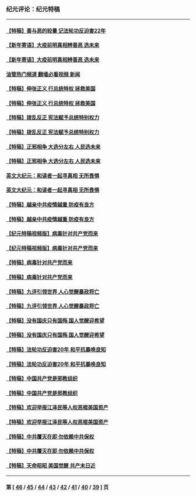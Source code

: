### 纪元评论：纪元特稿
---
#### [【特稿】善与恶的较量 记法轮功反迫害22年](../../pages/nsc424/n13086597.md?09140330) 
#### [【新年寄语】大疫前明真相辨善恶 选未来](../../pages/nsc424/n12660855.md?09140330) 
#### [【新年寄语】大疫前明真相辨善恶 选未来](../../pages/nsc424/n12660855.md?09140330) 
#### [油管热门频道 翻墙必看视频 新闻](ok?09140330)
#### [【特稿】伸张正义 行总统特权 拯救美国](../../pages/nsc424/n12616806.md?09140330) 
#### [【特稿】伸张正义 行总统特权 拯救美国](../../pages/nsc424/n12616806.md?09140330) 
#### [【特稿】拨乱反正 宪法赋予总统特别权力](../../pages/nsc424/n12598306.md?09140330) 
#### [【特稿】拨乱反正 宪法赋予总统特别权力](../../pages/nsc424/n12598306.md?09140330) 
#### [【特稿】正邪相争 大选分左右 人民选未来](../../pages/nsc424/n12545208.md?09140330) 
#### [【特稿】正邪相争 大选分左右 人民选未来](../../pages/nsc424/n12545208.md?09140330) 
#### [英文大纪元：和读者一起寻真相 无所畏惧](../../pages/nsc424/n12542027.md?09140330) 
#### [英文大纪元：和读者一起寻真相 无所畏惧](../../pages/nsc424/n12542027.md?09140330) 
#### [【特稿】越亲中共疫情越重 防疫有良方](../../pages/nsc424/n12042989.md?09140330) 
#### [【特稿】越亲中共疫情越重 防疫有良方](../../pages/nsc424/n12042989.md?09140330) 
#### [【纪元特稿视频版】病毒针对共产党而来](../../pages/nsc424/n11977328.md?09140330) 
#### [【纪元特稿视频版】病毒针对共产党而来](../../pages/nsc424/n11977328.md?09140330) 
#### [【特稿】病毒针对共产党而来](../../pages/nsc424/n11928818.md?09140330) 
#### [【特稿】病毒针对共产党而来](../../pages/nsc424/n11928818.md?09140330) 
#### [【特稿】九评引领世界 人心觉醒暴政将亡](../../pages/nsc424/n11660496.md?09140330) 
#### [【特稿】九评引领世界 人心觉醒暴政将亡](../../pages/nsc424/n11660496.md?09140330) 
#### [【特稿】没有国庆只有国殇 国人觉醒迎希望](../../pages/nsc424/n11549354.md?09140330) 
#### [【特稿】没有国庆只有国殇 国人觉醒迎希望](../../pages/nsc424/n11549354.md?09140330) 
#### [【特稿】法轮功反迫害20年 和平抗暴唤良知](../../pages/nsc424/n11389135.md?09140330) 
#### [【特稿】法轮功反迫害20年 和平抗暴唤良知](../../pages/nsc424/n11389135.md?09140330) 
#### [【特稿】中国共产党是邪教组织](../../pages/nsc424/n11355551.md?09140330) 
#### [【特稿】中国共产党是邪教组织](../../pages/nsc424/n11355551.md?09140330) 
#### [【特稿】欢迎举报江泽民等人权恶棍美国资产](../../pages/nsc424/n11303040.md?09140330) 
#### [【特稿】欢迎举报江泽民等人权恶棍美国资产](../../pages/nsc424/n11303040.md?09140330) 
#### [【特稿】中共覆灭在即 勿依赖中共保权](../../pages/nsc424/n11278510.md?09140330) 
#### [【特稿】中共覆灭在即 勿依赖中共保权](../../pages/nsc424/n11278510.md?09140330) 
#### [【特稿】天命昭昭 美国觉醒 共产末日近](../../pages/nsc424/n11150259.md?09140330) 

---
#### 第 [ [46](./46.md?09140330) / [45](./45.md?09140330) / [44](./44.md?09140330) / [43](./43.md?09140330) / [42](./42.md?09140330) / [41](./41.md?09140330) / [40](./40.md?09140330) / [39](./39.md?09140330) ] 页
